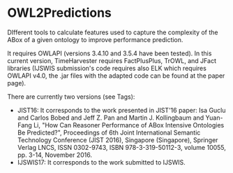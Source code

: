 # OWL2Predictions
DIfferent tools to calculate features used to capture the complexity of the ABox of a given ontology to improve performance prediction. 

It requires OWLAPI (versions 3.4.10 and 3.5.4 have been tested). In this current version, TimeHarvester requires FactPlusPlus, TrOWL, and JFact libraries (IJSWIS submission's code requires also ELK which requires OWLAPI v4.0, the .jar files with the adapted code can be found at the paper page). 

There are currently two versions (see Tags): 
* JIST16: It corresponds to the work presented in JIST'16 paper: 
  Isa Guclu and Carlos Bobed and Jeff Z. Pan and Martin J. Kollingbaum and Yuan-Fang Li, "How Can Reasoner Performance of ABox Intensive  Ontologies Be Predicted?", Proceedings of 6th Joint International Semantic Technology Conference (JIST 2016), Singapore (Singapore), Springer Verlag LNCS, ISSN 0302-9743, ISBN 978-3-319-50112-3, volume 10055, pp. 3-14, November 2016. 
* IJSWIS17: It corresponds to the work submitted to IJSWIS. 
  
